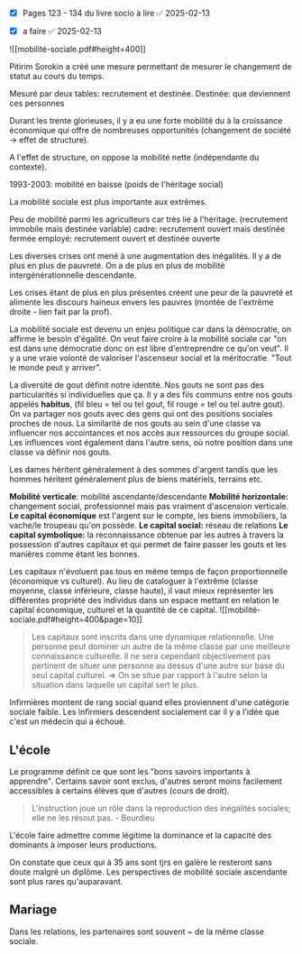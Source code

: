 
 - [x] Pages 123 - 134 du livre socio à lire ✅ 2025-02-13

- [x] a faire ✅ 2025-02-13

![[mobilité-sociale.pdf#height=400]]

Pitirim Sorokin a créé une mesure permettant de mesurer le changement de statut au cours du temps.

Mesuré par deux tables: recrutement et destinée.
Destinée: que deviennent ces personnes

Durant les trente glorieuses, il y a eu une forte mobilité du à la croissance économique qui offre de nombreuses opportunités (changement de société -> effet de structure).

A l'effet de structure, on oppose la mobilité nette (indépendante du contexte).

1993-2003: mobilité en baisse (poids de l'héritage social)

La mobilité sociale est plus importante aux extrêmes.

Peu de mobilité parmi les agriculteurs car très lié à l'héritage. (recrutement immobile mais destinée variable)
cadre: recrutement ouvert mais destinée fermée
employé: recrutement ouvert et destinée ouverte

Les diverses crises ont mené à une augmentation des inégalités. Il y a de plus en plus de pauvreté. 
On a de plus en plus de mobilité intergénérationnelle descendante.

Les crises étant de plus en plus présentes créent une peur de la pauvreté et alimente les discours haineux envers les pauvres (montée de l'extrême droite - lien fait par la prof).

La mobilité sociale est devenu un enjeu politique car dans la démocratie, on affirme le besoin d'égalité. 
On veut faire croire à la mobilité sociale car "on est dans une démocratie donc on est libre d'entreprendre ce qu'on veut".
Il y a une vraie volonté de valoriser l'ascenseur social et la méritocratie. "Tout le monde peut y arriver".

La diversité de gout définit notre identité. Nos gouts ne sont pas des particularités si individuelles que ça. Il y a des fils communs entre nos gouts appelés **habitus**, (fil bleu = tel ou tel gout, fil rouge = tel ou tel autre gout). On va partager nos gouts avec des gens qui ont des positions sociales proches de nous. 
La similarité de nos gouts au sein d'une classe va influencer nos accointances et nos accès aux ressources du groupe social. Les influences vont également dans l'autre sens, où notre position dans une classe va définir nos gouts.


Les dames héritent généralement à des sommes d'argent tandis que les hommes héritent généralement plus de biens matériels, terrains etc.

**Mobilité verticale**: mobilité ascendante/descendante
**Mobilité horizontale:** changement social, professionnel mais pas vraiment d'ascension verticale.
**Le capital économique** est l'argent sur le compte, les biens immobiliers, la vache/le troupeau qu'on possède.
**Le capital social:** réseau de relations
**Le capital symbolique:** la reconnaissance obtenue par les autres à travers la possession d'autres capitaux et qui permet de faire passer les gouts et les manières comme étant les bonnes.

Les capitaux n'évoluent pas tous en même temps de façon proportionnelle (économique vs culturel). Au lieu de cataloguer à l'extrême (classe moyenne, classe inférieure, classe haute), il vaut mieux représenter les différentes propriété des individus dans un espace mettant en relation le capital économique, culturel et la quantité de ce capital. 
![[mobilité-sociale.pdf#height=400&page=10]]

> Les capitaux sont inscrits dans une dynamique relationnelle. Une personne peut dominer un autre de la même classe par une meilleure connaissance culturelle. Il ne sera cependant objectivement pas pertinent de situer une personne au dessus d'une autre sur base du seul capital culturel. 
> => On se situe par rapport à l'autre selon la situation dans laquelle un capital sert le plus.

Infirmières montent de rang social quand elles proviennent d'une catégorie sociale faible.
Les infirmiers descendent socialement car il y a l'idée que c'est un médecin qui a échoué.

## L'école
Le programme définit ce que sont les "bons savoirs importants à apprendre". Certains savoir sont exclus, d'autres seront moins facilement accessibles à certains élèves que d'autres (cours de droit).
> L'instruction joue un rôle dans la reproduction des inégalités sociales; elle ne les résout pas. - Bourdieu

L'école faire admettre comme légitime la dominance et la capacité des dominants à imposer leurs productions.

On constate que ceux qui à 35 ans sont tjrs en galère le resteront sans doute malgré un diplôme. Les perspectives de mobilité sociale ascendante sont plus rares qu'auparavant.

## Mariage
Dans les relations, les partenaires sont souvent ~ de la même classe sociale.
